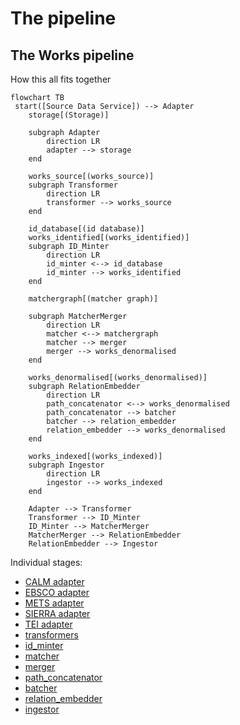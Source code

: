 # The pipeline

## The Works pipeline

How this all fits together

```mermaid
flowchart TB
 start([Source Data Service]) --> Adapter
    storage[(Storage)]

    subgraph Adapter
        direction LR
        adapter --> storage
    end

    works_source[(works_source)]
    subgraph Transformer
        direction LR
        transformer --> works_source
    end

    id_database[(id database)]
    works_identified[(works_identified)]
    subgraph ID_Minter
        direction LR
        id_minter <--> id_database
        id_minter --> works_identified
    end

    matchergraph[(matcher graph)]

    subgraph MatcherMerger
        direction LR
        matcher <--> matchergraph
        matcher --> merger
        merger --> works_denormalised
    end

    works_denormalised[(works_denormalised)]
    subgraph RelationEmbedder
        direction LR
        path_concatenator <--> works_denormalised
        path_concatenator --> batcher
        batcher --> relation_embedder
        relation_embedder --> works_denormalised
    end

    works_indexed[(works_indexed)]
    subgraph Ingestor
        direction LR
        ingestor --> works_indexed
    end

    Adapter --> Transformer
    Transformer --> ID_Minter
    ID_Minter --> MatcherMerger
    MatcherMerger --> RelationEmbedder
    RelationEmbedder --> Ingestor

```

Individual stages:
* [CALM adapter](../calm_adapter/README.md)
* [EBSCO adapter](../ebsco_adapter/README.md)
* [METS adapter](../mets_adapter/README.md)
* [SIERRA adapter](../sierra_adapter/README.md)
* [TEI adapter](../tei_adapter/README.md)
* [transformers](./transformer/)
* [id_minter](./id_minter/README.md)
* [matcher](./matcher_merger/matcher/README.md)
* [merger](./matcher_merger/merger/README.md)
* [path_concatenator](./relation_embedder/path_concatenator/README.md)
* [batcher](./relation_embedder/batcher/README.md)
* [relation_embedder](./relation_embedder/relation_embedder/README.md)
* [ingestor](./ingestor/)


